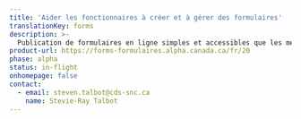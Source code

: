 ```yaml
---
title: 'Aider les fonctionnaires à créer et à gérer des formulaires'
translationKey: forms
description: >-
  Publication de formulaires en ligne simples et accessibles que les membres du public peuvent utiliser pour obtenir les services ou les prestations dont ils ont besoin.
product-url: https://forms-formulaires.alpha.canada.ca/fr/20
phase: alpha
status: in-flight
onhomepage: false
contact:
  - email: steven.talbot@cds-snc.ca
    name: Stevie-Ray Talbot
---
```

